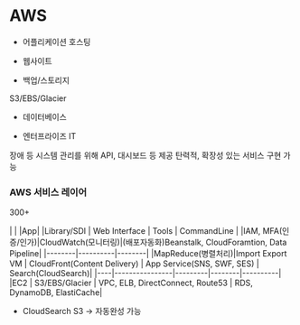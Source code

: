 # AWS

* 어플리케이션 호스팅

* 웹사이트

* 백업/스토리지

S3/EBS/Glacier

* 데이터베이스

* 엔터프라이즈 IT

장애 등 시스템 관리를 위해 API, 대시보드 등 제공
탄력적, 확장성 있는 서비스 구현 가능

### AWS 서비스 레이어

300+

|   |
|App|
|Library/SDI | Web Interface | Tools | CommandLine |
|IAM, MFA(인증/인가)|CloudWatch(모니터링)|(배포자동화)Beanstalk, CloudForamtion, Data Pipeline|
|--------|----------|--------|
|MapReduce(병렬처리)|Import Export VM | CloudFront(Content Delivery) | App Service(SNS, SWF, SES) | Search(CloudSearch)|
|----|----------------|---------|--------|----------|
|EC2 | S3/EBS/Glacier | VPC, ELB, DirectConnect, Route53 | RDS, DynamoDB, ElastiCache|

* CloudSearch
S3 -> 자동완성 가능

